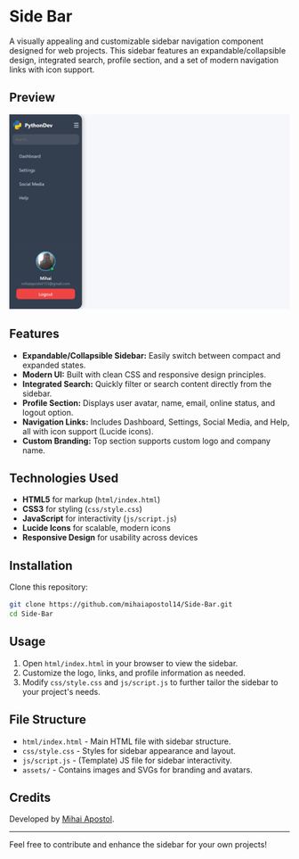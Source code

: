 # Side Bar

A visually appealing and customizable sidebar navigation component designed for web projects. This sidebar features an expandable/collapsible design, integrated search, profile section, and a set of modern navigation links with icon support.

## Preview

![Side Bar Preview](https://github.com/mihaiapostol14/Side-Bar/blob/8e83a0a9d82539efa188cd3f0cc464289a361068/assets/preview.png)

## Features

- **Expandable/Collapsible Sidebar:** Easily switch between compact and expanded states.
- **Modern UI:** Built with clean CSS and responsive design principles.
- **Integrated Search:** Quickly filter or search content directly from the sidebar.
- **Profile Section:** Displays user avatar, name, email, online status, and logout option.
- **Navigation Links:** Includes Dashboard, Settings, Social Media, and Help, all with icon support (Lucide icons).
- **Custom Branding:** Top section supports custom logo and company name.

## Technologies Used

- **HTML5** for markup (`html/index.html`)
- **CSS3** for styling (`css/style.css`)
- **JavaScript** for interactivity (`js/script.js`)
- **Lucide Icons** for scalable, modern icons
- **Responsive Design** for usability across devices

## Installation

Clone this repository:

```bash
git clone https://github.com/mihaiapostol14/Side-Bar.git
cd Side-Bar
```

## Usage

1. Open `html/index.html` in your browser to view the sidebar.
2. Customize the logo, links, and profile information as needed.
3. Modify `css/style.css` and `js/script.js` to further tailor the sidebar to your project's needs.

## File Structure

- `html/index.html` - Main HTML file with sidebar structure.
- `css/style.css` - Styles for sidebar appearance and layout.
- `js/script.js` - (Template) JS file for sidebar interactivity.
- `assets/` - Contains images and SVGs for branding and avatars.

## Credits

Developed by [Mihai Apostol](https://github.com/mihaiapostol14).

---

Feel free to contribute and enhance the sidebar for your own projects!